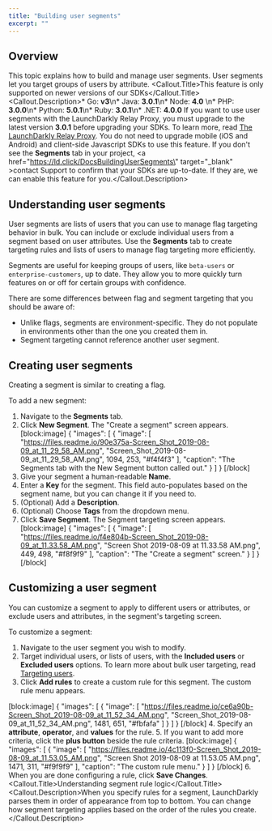 ```yaml
---
title: "Building user segments"
excerpt: ""
---
```

## Overview
This topic explains how to build and manage user segments. User segments let you target groups of users by attribute.
<Callout intent="alert">
  <Callout.Title>This feature is only supported on newer versions of our SDKs</Callout.Title>
   <Callout.Description>* Go: **v3**\n* Java: **3.0.1**\n* Node: **4.0**      \n* PHP: **3.0.0**\n* Python: **5.0.1**\n* Ruby: **3.0.1**\n* .NET: **4.0.0**
If you want to use user segments with the LaunchDarkly Relay Proxy, you must upgrade to the latest version **3.0.1** before upgrading your SDKs. To learn more, read [The LaunchDarkly Relay Proxy](./the-relay-proxy).
You do not need to upgrade mobile (iOS and Android) and client-side Javascript SDKs to use this feature.
If you don't see the **Segments** tab in your project, <span><a href=\"https://ld.click/DocsBuildingUserSegments\" target=\"_blank\" >contact Support</a> </span> to confirm that your SDKs are up-to-date. If they are, we can enable this feature for you.</Callout.Description>
</Callout>

## Understanding user segments
User segments are lists of users that you can use to manage flag targeting behavior in bulk. You can include or exclude individual users from a segment based on user attributes. Use the **Segments** tab to create targeting rules and lists of users to manage flag targeting more efficiently.

Segments are useful for keeping groups of users, like `beta-users` or `enterprise-customers`, up to date. They allow you to more quickly turn features on or off for certain groups with confidence.

There are some differences between flag and segment targeting that you should be aware of:
* Unlike flags, segments are environment-specific. They do not populate in environments other than the one you created them in.
* Segment targeting cannot reference another user segment.
## Creating user segments
Creating a segment is similar to creating a flag. 

To add a new segment:


1. Navigate to the **Segments** tab.
2. Click **New Segment**. The "Create a segment" screen appears.
[block:image]
{
  "images": [
    {
      "image": [
        "https://files.readme.io/90e375a-Screen_Shot_2019-08-09_at_11_29_58_AM.png",
        "Screen_Shot_2019-08-09_at_11_29_58_AM.png",
        1094,
        253,
        "#f4f4f3"
      ],
      "caption": "The Segments tab with the New Segment button called out."
    }
  ]
}
[/block]
3. Give your segment a human-readable **Name**. 
4. Enter a **Key** for the segment. This field auto-populates based on the segment name, but you can change it if you need to.
5. (Optional) Add a **Description**.
6. (Optional) Choose **Tags** from the dropdown menu.
7. Click **Save Segment**. The Segment targeting screen appears.
[block:image]
{
  "images": [
    {
      "image": [
        "https://files.readme.io/f4e804b-Screen_Shot_2019-08-09_at_11.33.58_AM.png",
        "Screen Shot 2019-08-09 at 11.33.58 AM.png",
        449,
        498,
        "#f8f9f9"
      ],
      "caption": "The \"Create a segment\" screen."
    }
  ]
}
[/block]

## Customizing a user segment
You can customize a segment to apply to different users or attributes, or exclude users and attributes, in the segment's targeting screen. 

To customize a segment:

1. Navigate to the user segment you wish to modify.
2. Target individual users, or lists of users, with the **Included users** or **Excluded users** options. To learn more about bulk user targeting, read [Targeting users](./targeting-users).
3. Click **Add rules** to create a custom rule for this segment. The custom rule menu appears.

[block:image]
{
  "images": [
    {
      "image": [
        "https://files.readme.io/ce6a90b-Screen_Shot_2019-08-09_at_11_52_34_AM.png",
        "Screen_Shot_2019-08-09_at_11_52_34_AM.png",
        1481,
        651,
        "#fbfafa"
      ]
    }
  ]
}
[/block]
4. Specify an **attribute**, **operator**, and **values** for the rule.
5. If you want to add more criteria, click the **plus button** beside the rule criteria.
[block:image]
{
  "images": [
    {
      "image": [
        "https://files.readme.io/4c113f0-Screen_Shot_2019-08-09_at_11.53.05_AM.png",
        "Screen Shot 2019-08-09 at 11.53.05 AM.png",
        1471,
        311,
        "#f9f9f9"
      ],
      "caption": "The custom rule menu."
    }
  ]
}
[/block]
6. When you are done configuring a rule, click **Save Changes**.
<Callout intent="info">
  <Callout.Title>Understanding segment rule logic</Callout.Title>
   <Callout.Description>When you specify rules for a segment, LaunchDarkly parses them in order of appearance from top to bottom. You can change how segment targeting applies based on the order of the rules you create.</Callout.Description>
</Callout>